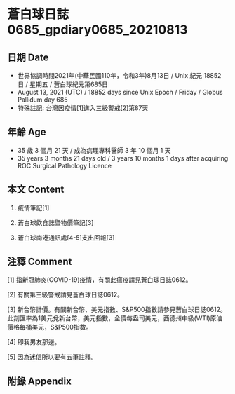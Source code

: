[_metadata_:encoding]: - "utf-8"
[_metadata_:language]: - "zh-Hant-TW"
[_metadata_:fileformat]: - "markdown"
[_metadata_:MIME_type]: - "text/plain"
[_metadata_:markdown_version]: - "commonmark version 0.29"
[_metadata_:markdown_spec]: - "https://spec.commonmark.org/0.29/"

# 蒼白球日誌0685_gpdiary0685_20210813 #

## 日期 Date ##

* 世界協調時間2021年(中華民國110年，令和3年)8月13日 / Unix 紀元 18852 日 / 星期五 / 蒼白球紀元第685日
* August 13, 2021 (UTC) / 18852 days since Unix Epoch / Friday / Globus Pallidum day 685
* 特殊註記: 台灣因疫情[1]進入三級警戒[2]第87天

## 年齡 Age ##

* 35 歲 3 個月 21 天 / 成為病理專科醫師 3 年 10 個月 1 天
* 35 years 3 months 21 days old / 3 years 10 months 1 days after acquiring ROC Surgical Pathology Licence

## 本文 Content ##

1. 疫情筆記[1]

    
2. 蒼白球飲食誌暨物價筆記[3]

    
3. 蒼白球南港通訊處[4-5]支出回報[3]

    

## 注釋 Comment ##

[1] 指新冠肺炎(COVID-19)疫情，有關此瘟疫請見蒼白球日誌0612。


[2] 有關第三級警戒請見蒼白球日誌0612。


[3] 新台幣計價。有關新台幣、美元指數、S&P500指數請參見蒼白球日誌0612。此刻匯率為1美元兌新台幣，美元指數，金價每盎司美元，西德州中級(WTI)原油價格每桶美元，S&P500指數。


[4] 即我男友那邊。


[5] 因為迷信所以要有五筆註釋。



## 附錄 Appendix ##

